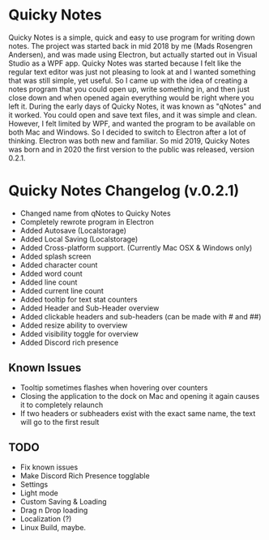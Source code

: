 # Quicky Notes
Quicky Notes is a simple, quick and easy to use program for writing down notes.
The project was started back in mid 2018 by me (Mads Rosengren Andersen), and was made using Electron, but actually started out in Visual Studio as a WPF app.
Quicky Notes was started because I felt like the regular text editor was just not pleasing to look at and I wanted something that was still simple, yet useful. 
So I came up with the idea of creating a notes program that you could open up, write something in, and then just close down and when opened again everything would be right where you left it. During the early days of Quicky Notes, it was known as "qNotes" and it worked. You could open and save text files, and it was simple and clean. However, I felt limited by WPF, and wanted the program to be available on both Mac and Windows. So I decided to switch to Electron after a lot of thinking. Electron was both new and familiar. So mid 2019, Quicky Notes was born and in 2020 the first version to the public was released, version 0.2.1.


# Quicky Notes Changelog (v.0.2.1)
 - Changed name from qNotes to Quicky Notes
 - Completely rewrote program in Electron
 - Added Autosave (Localstorage)
 - Added Local Saving (Localstorage)
 - Added Cross-platform support. (Currently Mac OSX & Windows only)
 - Added splash screen
 - Added character count
 - Added word count
 - Added line count
 - Added current line count
 - Added tooltip for text stat counters
 - Added Header and Sub-Header overview
 - Added clickable headers and sub-headers (can be made with # and ##)
 - Added resize ability to overview
 - Added visibility toggle for overview
 - Added Discord rich presence
 
 ## Known Issues
  - Tooltip sometimes flashes when hovering over counters
  - Closing the application to the dock on Mac and opening it again causes it to completely relaunch
  - If two headers or subheaders exist with the exact same name, the text will go to the first result
  
  ## TODO
   - Fix known issues
   - Make Discord Rich Presence togglable
   - Settings
   - Light mode
   - Custom Saving & Loading
   - Drag n Drop loading
   - Localization (?)
   - Linux Build, maybe.

